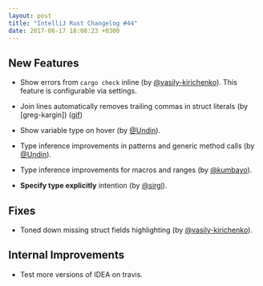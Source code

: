 ```yaml
---
layout: post
title: "IntelliJ Rust Changelog #44"
date: 2017-06-17 18:08:23 +0300
---
```



## New Features

* Show errors from `cargo check` inline (by
  [@vasily-kirichenko]). This feature is configurable via settings.

* Join lines automatically removes trailing commas in struct literals
  (by [greg-kargin])
  ([gif](https://cloud.githubusercontent.com/assets/9350729/26667847/d1313cfa-46af-11e7-88b6-9a833671e391.gif))

* Show variable type on hover (by [@Undin]).

* Type inference improvements in patterns and generic method calls (by
  [@Undin]).

* Type inference improvements for macros and ranges (by [@kumbayo]).

* **Specify type explicitly** intention (by [@sirgl]).

## Fixes

* Toned down missing struct fields highlighting  (by [@vasily-kirichenko]).


## Internal Improvements

* Test more versions of IDEA on travis.

[@Undin]: https://github.com/Undin
[@kumbayo]: https://github.com/kumbayo
[@sirgl]: https://github.com/sirgl
[@vasily-kirichenko]: https://github.com/vasily-kirichenko
